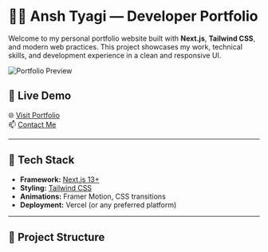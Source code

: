 
# 🧑‍💻 Ansh Tyagi — Developer Portfolio

Welcome to my personal portfolio website built with **Next.js**, **Tailwind CSS**, and modern web practices. This project showcases my work, technical skills, and development experience in a clean and responsive UI.

![Portfolio Preview](https://anshtyagi.me/) <!-- Optional: Replace or remove -->

## 🔗 Live Demo

🌐 [Visit Portfolio]((https://anshtyagi.me/))  
📫 [Contact Me](mailto:anshtyagi699@gmail.com)

---

## 🚀 Tech Stack

- **Framework:** [Next.js 13+](https://nextjs.org/)
- **Styling:** [Tailwind CSS](https://tailwindcss.com/)
- **Animations:** Framer Motion, CSS transitions
- **Deployment:** Vercel (or any preferred platform)

---

## 📁 Project Structure

